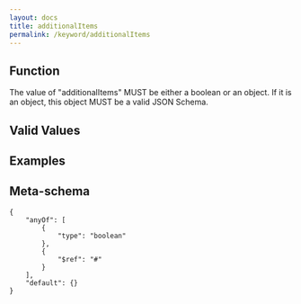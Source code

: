 ```yaml
---
layout: docs
title: additionalItems
permalink: /keyword/additionalItems
---
```


## Function

The value of "additionalItems" MUST be either a boolean or an object.
If it is an object, this object MUST be a valid JSON Schema.

## Valid Values


## Examples


## Meta-schema

	{
		"anyOf": [
			{
				"type": "boolean"
			},
			{
				"$ref": "#"
			}
		],
		"default": {}
	}

